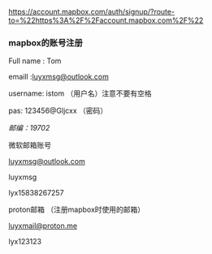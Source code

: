 https://account.mapbox.com/auth/signup/?route-to=%22https%3A%2F%2Faccount.mapbox.com%2F%22

### mapbox的账号注册

Full name : Tom

emaill    :luyxmsg@outlook.com

username:  istom  （用户名）注意不要有空格

pas: 123456@Gljcxx   （密码）

*邮编：19702*


微软邮箱账号

[luyxmsg@outlook.com](https://www.outlook.com/?refd=account.microsoft.com&fref=home.banner.viewinbox)

luyxmsg

lyx15838267257



proton邮箱  （注册mapbox时使用的邮箱）

luyxmail@proton.me

lyx123123

